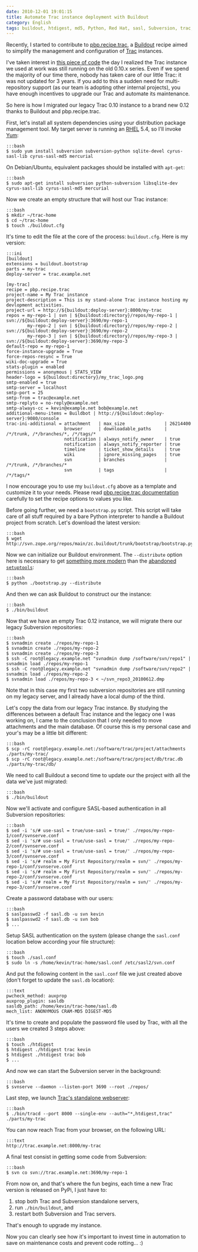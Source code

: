```yaml
---
date: 2010-12-01 19:01:15
title: Automate Trac instance deployment with Buildout
category: English
tags: buildout, htdigest, md5, Python, Red Hat, sasl, Subversion, trac, yum, Mercurial, Regular expression
---
```


Recently, I started to contribute to [pbp.recipe.trac](http://pypi.python.org/pypi/pbp.recipe.trac), a [Buildout](http://www.buildout.org) recipe aimed to simplify the management and configuration of [Trac](http://trac.edgewall.org) instances.

I've taken interest in [this piece of code](http://bitbucket.org/tarek/atomisator/src/tip/packages/pbp.recipe.trac/) the day I realized the Trac instance we used at work was still running on the old 0.10.x series. Even if we spend the majority of our time there, nobody has taken care of our little Trac: it was not updated for 3 years. If you add to this a sudden need for multi-repository support (as our team is adopting other internal projects), you have enough incentives to upgrade our Trac and automate its maintenance.

So here is how I migrated our legacy Trac 0.10 instance to a brand new 0.12 thanks to Buildout and pbp.recipe.trac.

First, let's install all system dependencies using your distribution package management tool. My target server is running an [RHEL](http://www.redhat.com/rhel/) 5.4, so I'll invoke [Yum](http://fedoraproject.org/wiki/Tools/yum):

    :::bash
    $ sudo yum install subversion subversion-python sqlite-devel cyrus-sasl-lib cyrus-sasl-md5 mercurial

On Debian/Ubuntu, equivalent packages should be installed with `apt-get`:

    :::bash
    $ sudo apt-get install subversion python-subversion libsqlite-dev cyrus-sasl-lib cyrus-sasl-md5 mercurial

Now we create an empty structure that will host our Trac instance:

    :::bash
    $ mkdir ~/trac-home
    $ cd ~/trac-home
    $ touch ./buildout.cfg

It's time to edit the file at the core of the process: `buildout.cfg`. Here is my version:

    :::ini
    [buildout]
    extensions = buildout.bootstrap
    parts = my-trac
    deploy-server = trac.example.net

    [my-trac]
    recipe = pbp.recipe.trac
    project-name = My Trac instance
    project-description = This is my stand-alone Trac instance hosting my devlopment activities.
    project-url = http://${buildout:deploy-server}:8000/my-trac
    repos = my-repo-1 | svn | ${buildout:directory}/repos/my-repo-1 | svn://${buildout:deploy-server}:3690/my-repo-1
            my-repo-2 | svn | ${buildout:directory}/repos/my-repo-2 | svn://${buildout:deploy-server}:3690/my-repo-2
            my-repo-3 | svn | ${buildout:directory}/repos/my-repo-3 | svn://${buildout:deploy-server}:3690/my-repo-3
    default-repo = my-repo-1
    force-instance-upgrade = True
    force-repos-resync = True
    wiki-doc-upgrade = True
    stats-plugin = enabled
    permissions = anonymous | STATS_VIEW
    header-logo = ${buildout:directory}/my_trac_logo.png
    smtp-enabled = true
    smtp-server = localhost
    smtp-port = 25
    smtp-from = trac@example.net
    smtp-replyto = no-reply@example.net
    smtp-always-cc = kevin@example.net bob@example.net
    additional-menu-items = Buildbot | http://${buildout:deploy-server}:9080/console
    trac-ini-additional = attachment   | max_size               | 26214400
                          browser      | downloadable_paths     | /*/trunk, /*/branches/*, /*/tags/*
                          notification | always_notify_owner    | true
                          notification | always_notify_reporter | true
                          timeline     | ticket_show_details    | true
                          wiki         | ignore_missing_pages   | true
                          svn          | branches               | /*/trunk, /*/branches/*
                          svn          | tags                   | /*/tags/*

I now encourage you to use my `buildout.cfg` above as a template and customize it to your needs. Please read [pbp.recipe.trac documentation](http://pypi.python.org/pypi/pbp.recipe.trac#detailed-documentation) carefully to set the recipe options to values you like.

Before going further, we need a `bootstrap.py` script. This script will take care of all stuff required by a bare Python interpreter to handle a Buildout project from scratch. Let's download the latest version:

    :::bash
    $ wget http://svn.zope.org/repos/main/zc.buildout/trunk/bootstrap/bootstrap.py

Now we can initialize our Buildout environment. The `--distribute` option here is necessary to get [something more modern](http://pypi.python.org/pypi/distribute#about-the-fork) than the [abandoned `setuptools`](http://pypi.python.org/pypi/setuptools):

    :::bash
    $ python ./bootstrap.py --distribute

And then we can ask Buildout to construct our the instance:

    :::bash
    $ ./bin/buildout

Now that we have an empty Trac 0.12 instance, we will migrate there our legacy Subversion repositories:

    :::bash
    $ svnadmin create ./repos/my-repo-1
    $ svnadmin create ./repos/my-repo-2
    $ svnadmin create ./repos/my-repo-3
    $ ssh -C root@legacy.example.net "svnadmin dump /software/svn/repo1" | svnadmin load ./repos/my-repo-1
    $ ssh -C root@legacy.example.net "svnadmin dump /software/svn/repo2" | svnadmin load ./repos/my-repo-2
    $ svnadmin load ./repos/my-repo-3 < ~/svn_repo3_20100612.dmp

Note that in this case my first two subversion repositories are still running on my legacy server, and I already have a local dump of the third.

Let's copy the data from our legacy Trac instance. By studying the differences between a default Trac instance and the legacy one I was working on, I came to the conclusion that I only needed to move attachments and the main database. Of course this is my personal case and your's may be a little bit different:

    :::bash
    $ scp -rC root@legacy.example.net:/software/trac/project/attachments ./parts/my-trac/
    $ scp -rC root@legacy.example.net:/software/trac/project/db/trac.db  ./parts/my-trac/db/

We need to call Buildout a second time to update our the project with all the data we've just migrated:

    :::bash
    $ ./bin/buildout

Now we'll activate and configure SASL-based authentication in all Subversion repositories:

    :::bash
    $ sed -i 's/# use-sasl = true/use-sasl = true/' ./repos/my-repo-1/conf/svnserve.conf
    $ sed -i 's/# use-sasl = true/use-sasl = true/' ./repos/my-repo-2/conf/svnserve.conf
    $ sed -i 's/# use-sasl = true/use-sasl = true/' ./repos/my-repo-3/conf/svnserve.conf
    $ sed -i 's/# realm = My First Repository/realm = svn/' ./repos/my-repo-1/conf/svnserve.conf
    $ sed -i 's/# realm = My First Repository/realm = svn/' ./repos/my-repo-2/conf/svnserve.conf
    $ sed -i 's/# realm = My First Repository/realm = svn/' ./repos/my-repo-3/conf/svnserve.conf

Create a password database with our users:

    :::bash
    $ saslpasswd2 -f sasl.db -u svn kevin
    $ saslpasswd2 -f sasl.db -u svn bob
    $ ...

Setup SASL authentication on the system (please change the `sasl.conf` location below according your file structure):

    :::bash
    $ touch ./sasl.conf
    $ sudo ln -s /home/kevin/trac-home/sasl.conf /etc/sasl2/svn.conf

And put the following content in the `sasl.conf` file we just created above (don't forget to update the `sasl.db` location):

    :::text
    pwcheck_method: auxprop
    auxprop_plugin: sasldb
    sasldb_path: /home/kevin/trac-home/sasl.db
    mech_list: ANONYMOUS CRAM-MD5 DIGEST-MD5

It's time to create and populate the password file used by Trac, with all the users we created 3 steps above:

    :::bash
    $ touch ./htdigest
    $ htdigest ./htdigest trac kevin
    $ htdigest ./htdigest trac bob
    $ ...

And now we can start the Subversion server in the background:

    :::bash
    $ svnserve --daemon --listen-port 3690 --root ./repos/

Last step, we launch [Trac's standalone webserver](http://trac.edgewall.org/wiki/TracStandalone):

    :::bash
    $ ./bin/tracd --port 8000 --single-env --auth="*,htdigest,trac" ./parts/my-trac

You can now reach Trac from your browser, on the following URL:

    :::text
    http://trac.example.net:8000/my-trac

A final test consist in getting some code from Subversion:

    :::bash
    $ svn co svn://trac.example.net:3690/my-repo-1

From now on, and that's where the fun begins, each time a new Trac version is released on PyPi, I just have to:

  1. stop both Trac and Subversion standalone servers,
  2. run `./bin/buildout`, and
  3. restart both Subversion and Trac servers.

That's enough to upgrade my instance.

Now you can clearly see how it's important to invest time in automation to save on maintenance costs and prevent code rotting... :)
